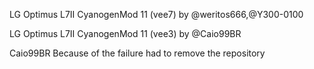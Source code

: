 LG Optimus L7II CyanogenMod 11 (vee7)
by @weritos666,@Y300-0100

LG Optimus L7II CyanogenMod 11 (vee3)
by @Caio99BR

Caio99BR Because of the failure had to remove the repository

